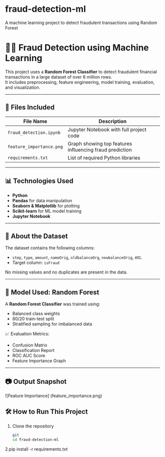 # fraud-detection-ml
A machine learning project to detect fraudulent transactions using Random Forest
# 🕵️‍♀️ Fraud Detection using Machine Learning

This project uses a **Random Forest Classifier** to detect fraudulent financial transactions in a large dataset of over 6 million rows.  
It includes preprocessing, feature engineering, model training, evaluation, and visualization.

---

## 📁 Files Included

| File Name                | Description                              |
|--------------------------|------------------------------------------|
| `fraud_detection.ipynb`  | Jupyter Notebook with full project code  |
| `feature_importance.png` | Graph showing top features influencing fraud prediction |
| `requirements.txt`       | List of required Python libraries        |

---

## 📊 Technologies Used

- **Python**
- **Pandas** for data manipulation  
- **Seaborn & Matplotlib** for plotting  
- **Scikit-learn** for ML model training  
- **Jupyter Notebook**

---

## 🔎 About the Dataset

The dataset contains the following columns:
- `step`, `type`, `amount`, `nameOrig`, `oldbalanceOrg`, `newbalanceOrig`, etc.
- Target column: `isFraud`

No missing values and no duplicates are present in the data.

---

## 🧠 Model Used: Random Forest

A **Random Forest Classifier** was trained using:
- Balanced class weights
- 80/20 train-test split
- Stratified sampling for imbalanced data

📈 Evaluation Metrics:
- Confusion Matrix  
- Classification Report  
- ROC AUC Score  
- Feature Importance Graph

---

## 📷 Output Snapshot

![Feature Importance] (feature_importance.png)


## 🛠 How to Run This Project

1. Clone the repository  
   ```bash
   git 
   cd fraud-detection-ml

2.pip install -r requirements.txt

